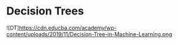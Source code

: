 # Decision Trees
![DT]https://cdn.educba.com/academy/wp-content/uploads/2019/11/Decision-Tree-in-Machine-Learning.png
